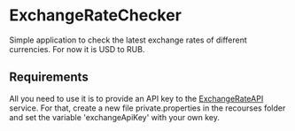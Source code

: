 # ExchangeRateChecker

Simple application to check the latest exchange rates of different currencies. For now it is USD to RUB.

## Requirements
All you need to use it is to provide an API key to the [ExchangeRateAPI](https://app.exchangerate-api.com) service.
For that, create a new file private.properties in the recourses folder 
and set the variable 'exchangeApiKey' with your own key.